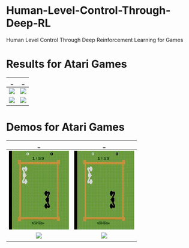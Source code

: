 # Human-Level-Control-Through-Deep-RL
Human Level Control Through Deep Reinforcement Learning for Games


# Results for Atari Games
|_|_|
|:---:|:---:|
![](Figures/BoxingNoFrameskip-v4.png)| ![](Figures/BoxingFrameskip-v4.png)|
![](Figures/FetchPickAndPlace-v2.png)| ![](Figures/FetchSlide-v2.png)|

# Demos for Atari Games
|_|_|
|:---:|:---:|
![](Figures/BoxingNoFrameskip-v4.gif)| ![](Figures/BoxingNoFrameskip-v4.gif)|
![](Figures/FetchPickAndPlace-v2.png)| ![](Figures/FetchSlide-v2.png)|
